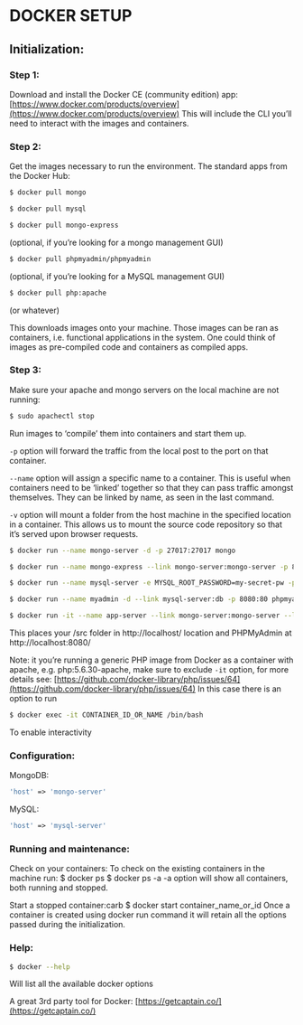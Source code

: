 # DOCKER SETUP
## Initialization:
### Step 1: 
Download and install the Docker CE (community edition) app:
[https://www.docker.com/products/overview](https://www.docker.com/products/overview)
This will include the CLI you’ll need to interact with the images and containers.

### Step 2:
Get the images necessary to run the environment.
The standard apps from the Docker Hub:
```bash
$ docker pull mongo
```
```bash
$ docker pull mysql
```
```bash
$ docker pull mongo-express
``` 
(optional, if you’re looking for a mongo management GUI)
```bash
$ docker pull phpmyadmin/phpmyadmin
``` 
(optional, if you’re looking for a MySQL management GUI)
```bash
$ docker pull php:apache
``` 
(or whatever)  

This downloads images onto your machine. Those images can be ran as containers, i.e. functional applications in the system. One could think of images as pre-compiled code and containers as compiled apps.

### Step 3:
Make sure your apache and mongo servers on the local machine are not running:
```bash
$ sudo apachectl stop
```
Run images to ‘compile’ them into containers and start them up.

`-p` option will forward the traffic from the local post to the port on that container. 

`--name` option will assign a specific name to a container. This is useful when containers need to be ‘linked’ together so that they can pass traffic amongst themselves. They can be linked by name, as seen in the last command. 

`-v` option will mount a folder from the host machine in the specified location in a container. This allows us to mount the source code repository so that it’s served upon browser requests.
 
```bash
$ docker run --name mongo-server -d -p 27017:27017 mongo
```
```bash
$ docker run --name mongo-express --link mongo-server:mongo-server -p 8081:8081 mongo-express
``` 
```bash
$ docker run --name mysql-server -e MYSQL_ROOT_PASSWORD=my-secret-pw -p 3306:3306 -d mysql
```
```bash
$ docker run --name myadmin -d --link mysql-server:db -p 8080:80 phpmyadmin/phpmyadmin
```
```bash
$ docker run -it --name app-server --link mongo-server:mongo-server --link mysql-server:mysql-server -p 80:80 -v /local/path/to/src:/var/www/html php:latest
```

This places your /src folder in http://localhost/ location and PHPMyAdmin at http://localhost:8080/

Note: it you’re running a generic PHP image from Docker as a container with apache, e.g. php:5.6.30-apache, make sure to exclude `-it` option, for more details see:
[https://github.com/docker-library/php/issues/64](https://github.com/docker-library/php/issues/64)
In this case there is an option to run
```bash
$ docker exec -it CONTAINER_ID_OR_NAME /bin/bash
```
To enable interactivity
 
### Configuration:
MongoDB:
```php
'host' => 'mongo-server'
```

MySQL:
```php
'host' => 'mysql-server'
```

### Running and maintenance:
Check on your containers:
To check on the existing containers in the machine run:
$ docker ps
$ docker ps -a
-a option will show all containers, both running and stopped.

Start a stopped container:carb
$ docker start container_name_or_id
Once a container is created using docker run command it will retain all the options passed during the initialization.

### Help:
```bash
$ docker --help
```
Will list all the available docker options


A great 3rd party tool for Docker:
[https://getcaptain.co/](https://getcaptain.co/)
